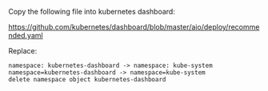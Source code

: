
Copy the following file into kubernetes dashboard:

https://github.com/kubernetes/dashboard/blob/master/aio/deploy/recommended.yaml

Replace:

```
namespace: kubernetes-dashboard -> namespace: kube-system
namespace=kubernetes-dashboard -> namespace=kube-system
delete namespace object kubernetes-dashboard
```